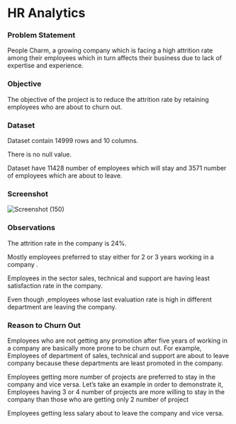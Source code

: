 # HR Analytics

### Problem Statement
People Charm, a growing company which is facing a high attrition rate among their employees which in turn affects their business due to lack of expertise and experience.

### Objective
The objective of the project is to reduce the attrition rate by retaining employees who are about to churn out.

### Dataset
Dataset contain 14999 rows and 10 columns.

There is no null value. 

Dataset have 11428 number of employees which will stay and 3571 number of employees which are about to leave.

### Screenshot
![Screenshot (150)](https://github.com/AmandeepkaurCSE/HR-Analytics/assets/64351796/33fc0797-5523-41be-8eea-4f47a2c9dddd)

### Observations
The attrition rate in the company is 24%.

Mostly employees preferred to stay either for 2 or 3 years working in a company . 

Employees in the sector sales, technical and support are having least satisfaction rate in the company.

Even though ,employees whose last evaluation rate is high in different department are leaving the company.

### Reason to Churn Out
Employees who are not getting any promotion after five years of working in a company are basically more prone to be churn out.
For example, Employees of department of sales, technical and support are about to leave company because these departments are least promoted in the company.

Employees getting more number of projects are preferred to stay in the company and vice versa.
Let’s take an example in order to demonstrate it,  Employees having 3 or 4 number of projects are more willing to stay in the company than those who are getting only 2 number of project

Employees getting less salary about to leave  the company and vice versa.




